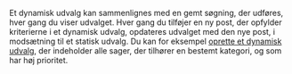 <!-- markdownlint-disable-file MD041 -->
Et dynamisk udvalg kan sammenlignes med en gemt søgning, der udføres, hver gang du viser udvalget. Hver gang du tilføjer en ny post, der opfylder kriterierne i et dynamisk udvalg, opdateres udvalget med den nye post, i modsætning til et statisk udvalg. Du kan for eksempel [oprette et dynamisk udvalg][1], der indeholder alle sager, der tilhører en bestemt kategori, og som har høj prioritet.

<!-- Referenced links -->
[1]: ../../learn/create/tutorial.yml
